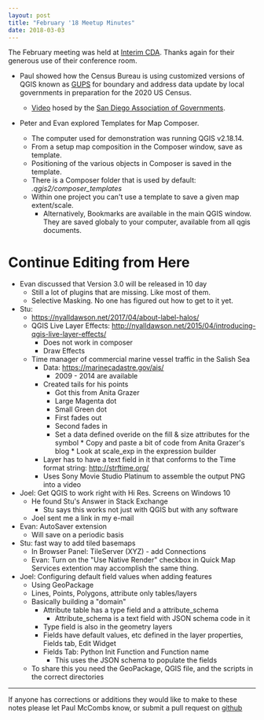 ```yaml
---
layout: post
title: "February '18 Meetup Minutes"
date: 2018-03-03
---
```


The February meeting was held at [Interim CDA](http://interimicda.org/whatwedo/). Thanks again for their generous use of their conference room.

* Paul showed how the Census Bureau is using customized versions of QGIS known as [GUPS](https://www.census.gov/programs-surveys/bas/technical-documentation/gups-instructions.html)  for boundary and address data update by local governments in preparation for the 2020 US Census.
	* [Video](http://www.sandag.org/resources/demographics_and_other_data/demographics/census/LUCATrainingWorkshop2017/GUPS_Demo.mp4) hosed by the [San Diego Association of Governments](http://www.sandag.org/index.asp?fuseaction=about.home).

* Peter and Evan explored Templates for Map Composer.
	* The computer used for demonstration was running QGIS v2.18.14.
	* From a setup map composition in the Composer window, save as template.
	* Positioning of the various objects in Composer is saved in the template.
	* There is a Composer folder that is used by default: _.qgis2/composer_templates_
	* Within one project you can't use a template to save a given map extent/scale.
		* Alternatively, Bookmarks are available in the main QGIS window. They are saved globaly to your computer, available from all qgis documents.
		
# Continue Editing from Here 

* Evan discussed that Version 3.0 will be released in 10 day
	* Still a lot of plugins that are missing. Like most of them.
	* Selective Masking. No one has figured out how to get to it yet.
* Stu:
	* https://nyalldawson.net/2017/04/about-label-halos/
	* QGIS Live Layer Effects: http://nyalldawson.net/2015/04/introducing-qgis-live-layer-effects/
		* Does not work in composer
		* Draw Effects
	* Time manager of commercial marine vessel traffic in the Salish Sea
		* Data: https://marinecadastre.gov/ais/
			* 2009 - 2014 are available
		* Created tails for his points
			* Got this from Anita Grazer
			* Large Magenta dot
			* Small Green dot
			* First fades out
			* Second fades in
			* Set a data defined overide on the fill & size attributes for the symbol
					* Copy and paste a bit of code from Anita Grazer's blog
					* Look at scale_exp in the expression builder
		* Layer has to have a text field in it that conforms to the Time format string: http://strftime.org/
		* Uses Sony Movie Studio Platinum to assemble the output PNG into a video
* Joel: Get QGIS to work right with Hi Res. Screens on Windows 10
	* He found Stu's Answer in Stack Exchange
		* Stu says this works not just with QGIS but with any software
	* Joel sent me a link in my e-mail
* Evan: AutoSaver extension
	* Will save on a periodic basis
* Stu: fast way to add tiled basemaps
	* In Browser Panel: TileServer (XYZ) - add Connections
	* Evan: Turn on the "Use Native Render" checkbox in Quick Map Services extention may accomplish the same thing.
* Joel: Configuring default field values when adding features
	* Using GeoPackage
	* Lines, Points, Polygons, attribute only tables/layers
	* Basically building a "domain"
		* Attribute table has a type field and a attribute_schema
			* Attribute_schema is a text field with JSON schema code in it
		* Type field is also in the geometry layers
		* Fields have default values, etc defined in the layer properties, Fields tab, Edit Widget
		* Fields Tab: Python Init Function and Function name
			* This uses the JSON schema to populate the fields
	* To share this you need the GeoPackage, QGIS file, and the scripts in the correct directories

---------

If anyone has corrections or additions they would like to make to these notes please let Paul McCombs know, or submit a pull request on [github](https://github.com/psqgis/psqgis.github.io)
